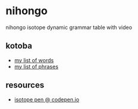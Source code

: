 # nihongo
nihongo isotope dynamic grammar table with video

## kotoba
* [my list of words](https://github.com/masayume/nihongo/blob/master/kotoba.infogen.md)
* [my list of phrases](https://github.com/masayume/nihongo/blob/master/rei.infogen.md)

## resources
* [isotope pen @ codepen.io](https://codepen.io/desandro/pen/nFrte)



